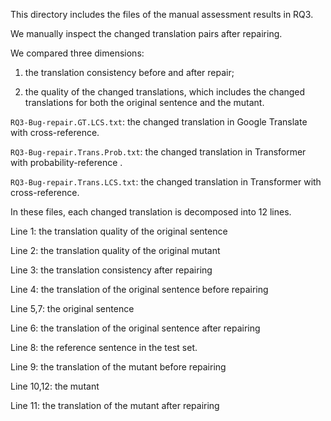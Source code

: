 This directory includes the files of the manual assessment results in RQ3.

We manually inspect the changed translation pairs after repairing.

We compared three dimensions: 

1) the translation consistency before and after repair;

2) the quality of the changed translations, which includes the changed translations for both the original sentence and the mutant.

```RQ3-Bug-repair.GT.LCS.txt```: the changed translation in Google Translate with cross-reference.

```RQ3-Bug-repair.Trans.Prob.txt```: the changed translation in Transformer with probability-reference .

```RQ3-Bug-repair.Trans.LCS.txt```: the changed translation in Transformer with cross-reference.

In these files, each changed translation is decomposed into 12 lines.

Line 1: the translation quality of the original sentence

Line 2: the translation quality of the original mutant

Line 3: the translation consistency after repairing

Line 4: the translation of the original sentence before repairing

Line 5,7: the original sentence

Line 6: the translation of the original sentence after repairing

Line 8: the reference sentence in the test set.

Line 9: the translation of the mutant before repairing

Line 10,12: the mutant

Line 11: the translation of the mutant after repairing
